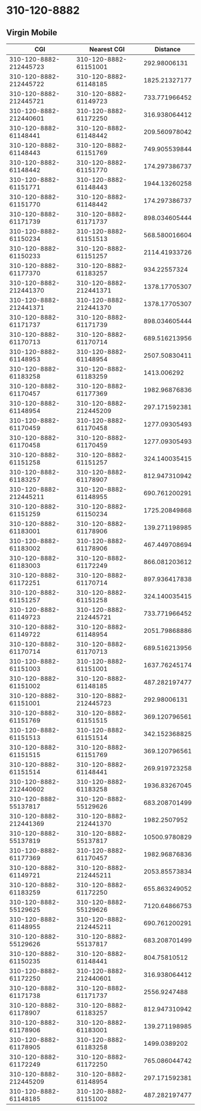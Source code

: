 # 310-120-8882
## Virgin Mobile


| CGI | Nearest CGI | Distance |
|-----|-------------|----------|
| 310-120-8882-212445723 | 310-120-8882-61151001 | 292.98006131 |
| 310-120-8882-212445722 | 310-120-8882-61148185 | 1825.21327177 |
| 310-120-8882-212445721 | 310-120-8882-61149723 | 733.771966452 |
| 310-120-8882-212440601 | 310-120-8882-61172250 | 316.938064412 |
| 310-120-8882-61148441 | 310-120-8882-61148442 | 209.560978042 |
| 310-120-8882-61148443 | 310-120-8882-61151769 | 749.905539844 |
| 310-120-8882-61148442 | 310-120-8882-61151770 | 174.297386737 |
| 310-120-8882-61151771 | 310-120-8882-61148443 | 1944.13260258 |
| 310-120-8882-61151770 | 310-120-8882-61148442 | 174.297386737 |
| 310-120-8882-61171739 | 310-120-8882-61171737 | 898.034605444 |
| 310-120-8882-61150234 | 310-120-8882-61151513 | 568.580016604 |
| 310-120-8882-61150233 | 310-120-8882-61151257 | 2114.41933726 |
| 310-120-8882-61177370 | 310-120-8882-61183257 | 934.22557324 |
| 310-120-8882-212441370 | 310-120-8882-212441371 | 1378.17705307 |
| 310-120-8882-212441371 | 310-120-8882-212441370 | 1378.17705307 |
| 310-120-8882-61171737 | 310-120-8882-61171739 | 898.034605444 |
| 310-120-8882-61170713 | 310-120-8882-61170714 | 689.516213956 |
| 310-120-8882-61148953 | 310-120-8882-61148954 | 2507.50830411 |
| 310-120-8882-61183258 | 310-120-8882-61183259 | 1413.006292 |
| 310-120-8882-61170457 | 310-120-8882-61177369 | 1982.96876836 |
| 310-120-8882-61148954 | 310-120-8882-212445209 | 297.171592381 |
| 310-120-8882-61170459 | 310-120-8882-61170458 | 1277.09305493 |
| 310-120-8882-61170458 | 310-120-8882-61170459 | 1277.09305493 |
| 310-120-8882-61151258 | 310-120-8882-61151257 | 324.140035415 |
| 310-120-8882-61183257 | 310-120-8882-61178907 | 812.947310942 |
| 310-120-8882-212445211 | 310-120-8882-61148955 | 690.761200291 |
| 310-120-8882-61151259 | 310-120-8882-61150234 | 1725.20849868 |
| 310-120-8882-61183001 | 310-120-8882-61178906 | 139.271198985 |
| 310-120-8882-61183002 | 310-120-8882-61178906 | 467.449708694 |
| 310-120-8882-61183003 | 310-120-8882-61172249 | 866.081203612 |
| 310-120-8882-61172251 | 310-120-8882-61170714 | 897.936417838 |
| 310-120-8882-61151257 | 310-120-8882-61151258 | 324.140035415 |
| 310-120-8882-61149723 | 310-120-8882-212445721 | 733.771966452 |
| 310-120-8882-61149722 | 310-120-8882-61148954 | 2051.79868886 |
| 310-120-8882-61170714 | 310-120-8882-61170713 | 689.516213956 |
| 310-120-8882-61151003 | 310-120-8882-61151001 | 1637.76245174 |
| 310-120-8882-61151002 | 310-120-8882-61148185 | 487.282197477 |
| 310-120-8882-61151001 | 310-120-8882-212445723 | 292.98006131 |
| 310-120-8882-61151769 | 310-120-8882-61151515 | 369.120796561 |
| 310-120-8882-61151513 | 310-120-8882-61151514 | 342.152368825 |
| 310-120-8882-61151515 | 310-120-8882-61151769 | 369.120796561 |
| 310-120-8882-61151514 | 310-120-8882-61148441 | 269.919723258 |
| 310-120-8882-212440602 | 310-120-8882-61183258 | 1936.83267045 |
| 310-120-8882-55137817 | 310-120-8882-55129626 | 683.208701499 |
| 310-120-8882-212441369 | 310-120-8882-212441370 | 1982.2507952 |
| 310-120-8882-55137819 | 310-120-8882-55137817 | 10500.9780829 |
| 310-120-8882-61177369 | 310-120-8882-61170457 | 1982.96876836 |
| 310-120-8882-61149721 | 310-120-8882-212445211 | 2053.85573834 |
| 310-120-8882-61183259 | 310-120-8882-61172250 | 655.863249052 |
| 310-120-8882-55129625 | 310-120-8882-55129626 | 7120.64866753 |
| 310-120-8882-61148955 | 310-120-8882-212445211 | 690.761200291 |
| 310-120-8882-55129626 | 310-120-8882-55137817 | 683.208701499 |
| 310-120-8882-61150235 | 310-120-8882-61148441 | 804.75810512 |
| 310-120-8882-61172250 | 310-120-8882-212440601 | 316.938064412 |
| 310-120-8882-61171738 | 310-120-8882-61171737 | 2556.9247488 |
| 310-120-8882-61178907 | 310-120-8882-61183257 | 812.947310942 |
| 310-120-8882-61178906 | 310-120-8882-61183001 | 139.271198985 |
| 310-120-8882-61178905 | 310-120-8882-61183258 | 1499.0389202 |
| 310-120-8882-61172249 | 310-120-8882-61172250 | 765.086044742 |
| 310-120-8882-212445209 | 310-120-8882-61148954 | 297.171592381 |
| 310-120-8882-61148185 | 310-120-8882-61151002 | 487.282197477 |
